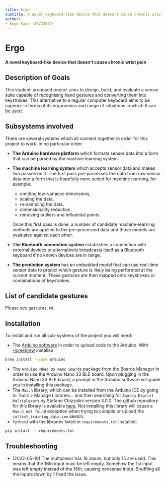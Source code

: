 ```yaml
---
title: Ergo
subtitle: A novel keyboard-like device that doesn't cause chronic wrist pain
author: 
- Boyd Kane (26723077)
---
```

# Ergo

#### A novel keyboard-like device that doesn't cause chronic wrist pain

## Description of Goals

This student-proposed project aims to design, build, and evaluate a sensor
suite capable of recognising hand gestures and converting them into
keystrokes. This alternative to a regular computer keyboard aims to be superior
in terms of its ergonomics and range of situations in which it can be used.


## Subsystems involved

There are several systems which all connect together in order for this project
to work. In no particular order:

- **The Arduino hardware platform** which formats sensor data into a form that can
  be parsed by the machine learning system.
- **The machine learning system** which accepts sensor data and makes two passes on
  it. The first pass pre-processes the data from raw sensor data into a form
  that is hopefully more suited for machine learning, for example:
    - omitting low-variance dimensions, 
    - scaling the data,
    - re-sampling the data,
    - dimensionality reduction,
    - removing outliers and influential points

  Once this first pass is done, a number of candidate machine-learning methods
  are applied to the pre-processed data and those models are evaluated against
  each other.
- **The Bluetooth connection system** establishes a connection with external
  devices or alternatively broadcasts itself as a Bluetooth keyboard if no
  known devices are in range.
- **The prediction system** has an embedded model that can use real-time sensor
  data to predict which gesture is likely being performed at the current
  moment. These gestures are then mapped onto keystrokes or combinations of
  keystrokes.

## List of candidate gestures
Please see `gestures.md`.

## Installation

To install and run all sub-systems of the project you will need:

- The [Arduino software](https://github.com/arduino/Arduino/#installation) in
  order to upload code to the Arduino. With [Homebrew](https://brew.sh/) installed:
```sh
brew install --cask arduino
```
- The `Arduino Mbed OS Nano Boards` package from the Boards Manager in
    order to use the Arduino Nano 33 BLE board. Upon plugging in the Arduino
    Nano 33 BLE board, a prompt in the Arduino software will guide you in
    installing this package.
- The `Mux.h` library, which can be installed from the Arduino IDE by going to
  Tools > Manage Libraries... and then searching for `Analog-Digital
  Multiplexers` by Stefano Chizzolini version 3.0.0. The github repository for
  this library is available [here](https://github.com/stechio/arduino-ad-mux-lib).
  Not installing this library will cause a `Mux.h not found` exception when
  trying to compile or upload the `collect_training_data.ino` sketch.
- `Python3` with the libraries listed in `requirements.txt` installed:

```sh
pip install -r requirements.txt
```

## Troubleshooting

- (2022-05-10) The multiplexor has 16 inputs, but only 15 are used. This means
  that the 16th input must be left empty. Somehow the 1st input was left empty
  instead of the 16th, causing nonsense input. Shuffling all the inputs down by
  1 fixed the issue.
